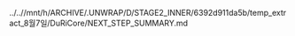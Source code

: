 ../..//mnt/h/ARCHIVE/.UNWRAP/D/STAGE2_INNER/6392d911da5b/temp_extract_8월7일/DuRiCore/NEXT_STEP_SUMMARY.md